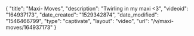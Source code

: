 {
    "title": "Maxi- Moves",
    "description": "Twirling in my maxi <3",
    "videoid": "164937173",
    "date_created": "1529342874",
    "date_modified": "1546466799",
    "type": "captivate",
    "layout": "video",
    "url": "\/v\/maxi-moves\/164937173"
}